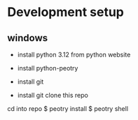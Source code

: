 
# Development setup 

## windows

- install python 3.12 from python website

- install python-peotry

- install git

- install git clone this repo

cd into repo
$ peotry install
$ peotry shell

